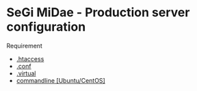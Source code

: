 SeGi MiDae - Production server configuration
============================================

Requirement

- [.htaccess](docs/htaccess.md)
- [.conf](docs/conf.md)
- [.virtual](docs/virtual.md)
- [commandline [Ubuntu/CentOS]](docs/command.md)
